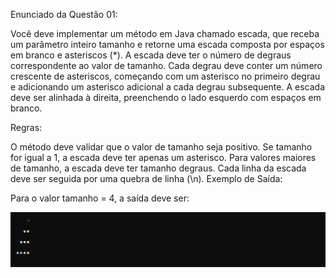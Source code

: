 Enunciado da Questão 01:

Você deve implementar um método em Java chamado escada, que receba um parâmetro inteiro tamanho e retorne uma escada composta por espaços em branco e asteriscos (*). A escada deve ter o número de degraus correspondente ao valor de tamanho. Cada degrau deve conter um número crescente de asteriscos, começando com um asterisco no primeiro degrau e adicionando um asterisco adicional a cada degrau subsequente. A escada deve ser alinhada à direita, preenchendo o lado esquerdo com espaços em branco.

Regras:

O método deve validar que o valor de tamanho seja positivo.
Se tamanho for igual a 1, a escada deve ter apenas um asterisco.
Para valores maiores de tamanho, a escada deve ter tamanho degraus.
Cada linha da escada deve ser seguida por uma quebra de linha (\n).
Exemplo de Saída:

Para o valor tamanho = 4, a saída deve ser:

![img.png](img.png)